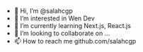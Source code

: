 - 👋 Hi, I’m @salahcgp
- 👀 I’m interested in Wen Dev
- 🌱 I’m currently learning Next.js, React.js
- 💞️ I’m looking to collaborate on ...
- 📫 How to reach me github.com/salahcgp

<!---
salahcgp/salahcgp is a ✨ special ✨ repository because its `README.md` (this file) appears on your GitHub profile.
You can click the Preview link to take a look at your changes.
--->
